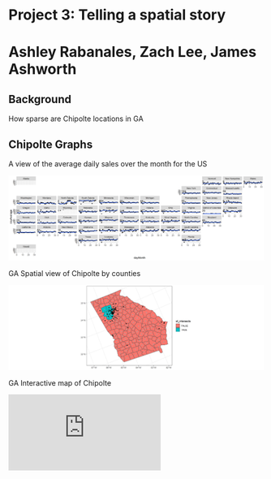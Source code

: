 # Project 3: Telling a spatial story
# Ashley Rabanales, Zach Lee, James Ashworth

## Background

How sparse are Chipolte locations in GA

## Chipolte Graphs

A view of the average daily sales over the month for the US

![](documents/us_capolte.png?raw=true)


GA Spatial view of Chipolte by counties

![](documents/ga_capolte.png?raw=true)

GA Interactive map of Chipolte

![](https://github.com/KSUDS/p3_AshLee/blob/main/documents/ga_chipoltemap.html)

